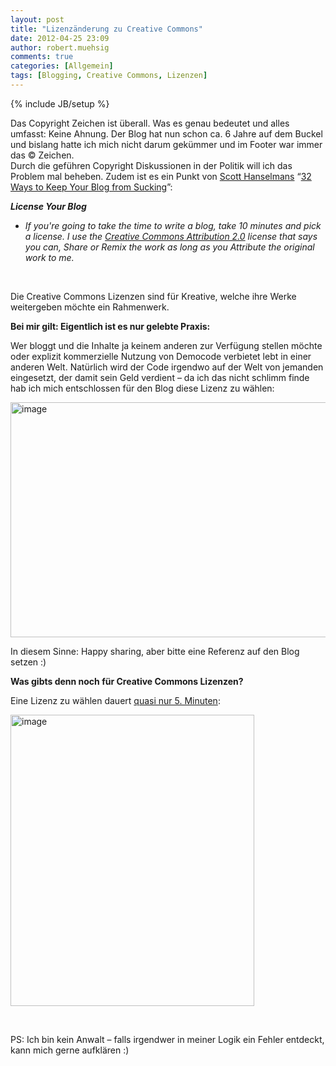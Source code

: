```yaml
---
layout: post
title: "Lizenzänderung zu Creative Commons"
date: 2012-04-25 23:09
author: robert.muehsig
comments: true
categories: [Allgemein]
tags: [Blogging, Creative Commons, Lizenzen]
---
```

{% include JB/setup %}
<p>Das Copyright Zeichen ist überall. Was es genau bedeutet und alles umfasst: Keine Ahnung. Der Blog hat nun schon ca. 6 Jahre auf dem Buckel und bislang hatte ich mich nicht darum gekümmer und im Footer war immer das © Zeichen.<br>Durch die geführen Copyright Diskussionen in der Politik will ich das Problem mal beheben. Zudem ist es ein Punkt von <a href="http://www.hanselman.com/blog/BlogInteresting32WaysToKeepYourBlogFromSucking.aspx">Scott Hanselmans</a> “<a href="http://www.hanselman.com/blog/BlogInteresting32WaysToKeepYourBlogFromSucking.aspx">32 Ways to Keep Your Blog from Sucking</a>”:</p> <p><strong><em>License Your Blog</em></strong> <ul> <li><em>If you're going to take the time to write a blog, take 10 minutes and pick a license. I use the </em><a href="http://creativecommons.org/licenses/by/2.0/"><em>Creative Commons Attribution 2.0</em></a><em> license that says you can, Share or Remix the work as long as you Attribute the original work to me.</em></li></ul> <p>&nbsp;</p> <p>Die Creative Commons Lizenzen sind für Kreative, welche ihre Werke weitergeben möchte ein Rahmenwerk. </p> <p><strong>Bei mir gilt: Eigentlich ist es nur gelebte Praxis:</strong></p> <p>Wer bloggt und die Inhalte ja keinem anderen zur Verfügung stellen möchte oder explizit kommerzielle Nutzung von Democode verbietet lebt in einer anderen Welt. Natürlich wird der Code irgendwo auf der Welt von jemanden eingesetzt, der damit sein Geld verdient – da ich das nicht schlimm finde hab ich mich entschlossen für den Blog diese Lizenz zu wählen:</p> <p><a href="http://creativecommons.org/licenses/by-sa/3.0/de/"><img style="background-image: none; border-bottom: 0px; border-left: 0px; padding-left: 0px; padding-right: 0px; display: inline; border-top: 0px; border-right: 0px; padding-top: 0px" title="image" border="0" alt="image" src="{{BASE_PATH}}/assets/wp-images/image1519.png" width="594" height="376"></a></p> <p>In diesem Sinne: Happy sharing, aber bitte eine Referenz auf den Blog setzen :)</p> <p><strong>Was gibts denn noch für Creative Commons Lizenzen?</strong></p> <p>Eine Lizenz zu wählen dauert <a href="http://creativecommons.org/choose/">quasi nur 5. Minuten</a>:</p> <p><a href="http://creativecommons.org/choose/"><img style="background-image: none; border-bottom: 0px; border-left: 0px; padding-left: 0px; padding-right: 0px; display: inline; border-top: 0px; border-right: 0px; padding-top: 0px" title="image" border="0" alt="image" src="{{BASE_PATH}}/assets/wp-images/image1520.png" width="390" height="466"></a></p> <p>&nbsp;</p> <p>PS: Ich bin kein Anwalt – falls irgendwer in meiner Logik ein Fehler entdeckt, kann mich gerne aufklären :)</p>
